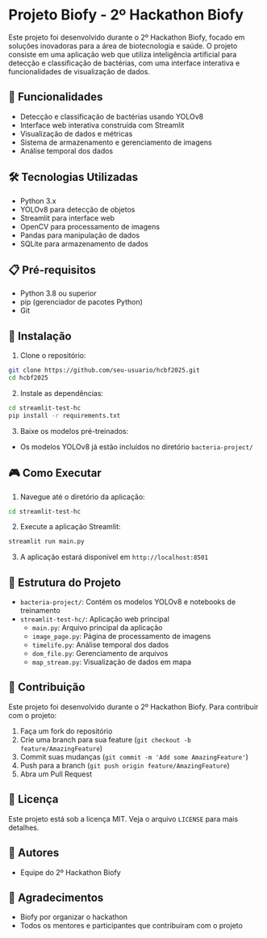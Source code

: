 # Projeto Biofy - 2º Hackathon Biofy

Este projeto foi desenvolvido durante o 2º Hackathon Biofy, focado em soluções inovadoras para a área de biotecnologia e saúde. O projeto consiste em uma aplicação web que utiliza inteligência artificial para detecção e classificação de bactérias, com uma interface interativa e funcionalidades de visualização de dados.

## 🚀 Funcionalidades

- Detecção e classificação de bactérias usando YOLOv8
- Interface web interativa construída com Streamlit
- Visualização de dados e métricas
- Sistema de armazenamento e gerenciamento de imagens
- Análise temporal dos dados

## 🛠️ Tecnologias Utilizadas

- Python 3.x
- YOLOv8 para detecção de objetos
- Streamlit para interface web
- OpenCV para processamento de imagens
- Pandas para manipulação de dados
- SQLite para armazenamento de dados

## 📋 Pré-requisitos

- Python 3.8 ou superior
- pip (gerenciador de pacotes Python)
- Git

## 🔧 Instalação

1. Clone o repositório:

```bash
git clone https://github.com/seu-usuario/hcbf2025.git
cd hcbf2025
```

2. Instale as dependências:

```bash
cd streamlit-test-hc
pip install -r requirements.txt
```

3. Baixe os modelos pré-treinados:

- Os modelos YOLOv8 já estão incluídos no diretório `bacteria-project/`

## 🎮 Como Executar

1. Navegue até o diretório da aplicação:

```bash
cd streamlit-test-hc
```

2. Execute a aplicação Streamlit:

```bash
streamlit run main.py
```

3. A aplicação estará disponível em `http://localhost:8501`

## 📁 Estrutura do Projeto

- `bacteria-project/`: Contém os modelos YOLOv8 e notebooks de treinamento
- `streamlit-test-hc/`: Aplicação web principal
  - `main.py`: Arquivo principal da aplicação
  - `image_page.py`: Página de processamento de imagens
  - `timelife.py`: Análise temporal dos dados
  - `dom_file.py`: Gerenciamento de arquivos
  - `map_stream.py`: Visualização de dados em mapa

## 🤝 Contribuição

Este projeto foi desenvolvido durante o 2º Hackathon Biofy. Para contribuir com o projeto:

1. Faça um fork do repositório
2. Crie uma branch para sua feature (`git checkout -b feature/AmazingFeature`)
3. Commit suas mudanças (`git commit -m 'Add some AmazingFeature'`)
4. Push para a branch (`git push origin feature/AmazingFeature`)
5. Abra um Pull Request

## 📝 Licença

Este projeto está sob a licença MIT. Veja o arquivo `LICENSE` para mais detalhes.

## 👥 Autores

- Equipe do 2º Hackathon Biofy

## 🙏 Agradecimentos

- Biofy por organizar o hackathon
- Todos os mentores e participantes que contribuíram com o projeto
